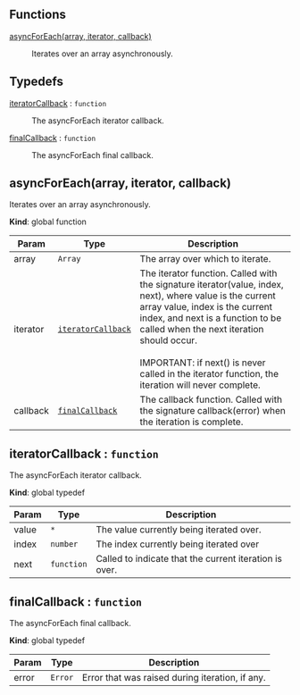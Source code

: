## Functions

<dl>
<dt><a href="#asyncForEach">asyncForEach(array, iterator, callback)</a></dt>
<dd><p>Iterates over an array asynchronously.</p>
</dd>
</dl>

## Typedefs

<dl>
<dt><a href="#iteratorCallback">iteratorCallback</a> : <code>function</code></dt>
<dd><p>The asyncForEach iterator callback.</p>
</dd>
<dt><a href="#finalCallback">finalCallback</a> : <code>function</code></dt>
<dd><p>The asyncForEach final callback.</p>
</dd>
</dl>

<a name="asyncForEach"></a>

## asyncForEach(array, iterator, callback)
Iterates over an array asynchronously.

**Kind**: global function  

| Param | Type | Description |
| --- | --- | --- |
| array | <code>Array</code> | The array over which to iterate. |
| iterator | <code>[iteratorCallback](#iteratorCallback)</code> | The iterator function. Called with the signature    iterator(value, index, next), where value is the    current array value, index is the current index,    and next is a function to be called when the next    iteration should occur.    <br><br>    IMPORTANT: if next() is never called in the iterator    function, the iteration will never complete. |
| callback | <code>[finalCallback](#finalCallback)</code> | The callback function. Called with the signature     callback(error) when the iteration is complete. |

<a name="iteratorCallback"></a>

## iteratorCallback : <code>function</code>
The asyncForEach iterator callback.

**Kind**: global typedef  

| Param | Type | Description |
| --- | --- | --- |
| value | <code>\*</code> | The value currently being iterated over. |
| index | <code>number</code> | The index currently being iterated over |
| next | <code>function</code> | Called to indicate that the current iteration is over. |

<a name="finalCallback"></a>

## finalCallback : <code>function</code>
The asyncForEach final callback.

**Kind**: global typedef  

| Param | Type | Description |
| --- | --- | --- |
| error | <code>Error</code> | Error that was raised during iteration, if any. |

